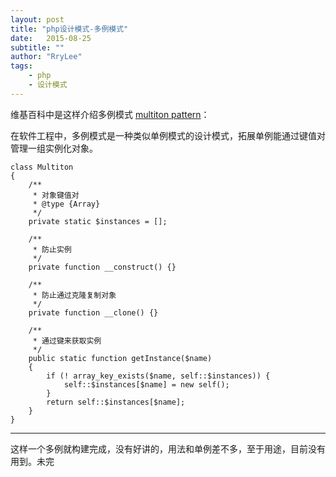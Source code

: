 ```yaml
---
layout: post
title: "php设计模式-多例模式"
date:   2015-08-25
subtitle: ""
author: "RryLee"
tags:
    - php
    - 设计模式
---
```


维基百科中是这样介绍多例模式 [multiton pattern](https://en.wikipedia.org/wiki/Multiton_pattern)：

在软件工程中，多例模式是一种类似单例模式的设计模式，拓展单例能通过键值对管理一组实例化对象。

    class Multiton
    {
        /**
         * 对象键值对
         * @type {Array}
         */
        private static $instances = [];

        /**
         * 防止实例
         */
        private function __construct() {}

        /**
         * 防止通过克隆复制对象
         */
        private function __clone() {}

        /**
         * 通过键来获取实例
         */
        public static function getInstance($name)
        {
            if (! array_key_exists($name, self::$instances)) {
                self::$instances[$name] = new self();
            }
            return self::$instances[$name];
        }
    }

---

这样一个多例就构建完成，没有好讲的，用法和单例差不多，至于用途，目前没有用到。未完
